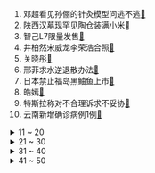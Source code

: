 1. 邓超看见孙俪的针灸模型问逃不逃[:link:](https://s.weibo.com/weibo?q=%23邓超看见孙俪的针灸模型问逃不逃%23&Refer=top)
2. 陕西汉墓现罕见陶仓装满小米[:link:](https://s.weibo.com/weibo?q=%23陕西汉墓现罕见陶仓装满小米%23&Refer=top)
3. 智己L7限量发售[:link:](https://s.weibo.com/weibo?q=%23智己L7限量发售%23&Refer=top)
4. 井柏然宋威龙李荣浩合照[:link:](https://s.weibo.com/weibo?q=%23井柏然宋威龙李荣浩合照%23&Refer=top)
5. 关晓彤[:link:](https://s.weibo.com/weibo?q=%23关晓彤%23&Refer=top)
6. 邢菲求水逆退散办法[:link:](https://s.weibo.com/weibo?q=%23邢菲求水逆退散办法%23&Refer=top)
7. 日本禁止福岛黑鲉鱼上市[:link:](https://s.weibo.com/weibo?q=%23日本禁止福岛黑鲉鱼上市%23&Refer=top)
8. 皓嫣[:link:](https://s.weibo.com/weibo?q=%23皓嫣%23&Refer=top)
9. 特斯拉称对不合理诉求不妥协[:link:](https://s.weibo.com/weibo?q=%23特斯拉称对不合理诉求不妥协%23&Refer=top)
10. 云南新增确诊病例1例[:link:](https://s.weibo.com/weibo?q=%23云南新增确诊病例1例%23&Refer=top)
<details>
<summary>11 ~ 20</summary>

11. 菲律宾男团颜值[:link:](https://s.weibo.com/weibo?q=%23菲律宾男团颜值%23&Refer=top)
12. 吴磊 这不行这不守男德[:link:](https://s.weibo.com/weibo?q=%23吴磊%20这不行这不守男德%23&Refer=top)
13. 董子健 遇到四川火锅尊严可以不要[:link:](https://s.weibo.com/weibo?q=%23董子健%20遇到四川火锅尊严可以不要%23&Refer=top)
14. 上海车展爬上车顶女子被行拘[:link:](https://s.weibo.com/weibo?q=%23上海车展爬上车顶女子被行拘%23&Refer=top)
15. 山东随迁子女高考享均等入学机会[:link:](https://s.weibo.com/weibo?q=%23山东随迁子女高考享均等入学机会%23&Refer=top)
16. 2020年是有记录以来三个最暖年份之一[:link:](https://s.weibo.com/weibo?q=%232020年是有记录以来三个最暖年份之一%23&Refer=top)
17. 山河令制片人选角要求必须未婚[:link:](https://s.weibo.com/weibo?q=%23山河令制片人选角要求必须未婚%23&Refer=top)
18. 邓超陈赫为鹿晗庆生[:link:](https://s.weibo.com/weibo?q=%23邓超陈赫为鹿晗庆生%23&Refer=top)
19. 快递员一天500元出租工号给诈骗团伙[:link:](https://s.weibo.com/weibo?q=%23快递员一天500元出租工号给诈骗团伙%23&Refer=top)
20. 杨鸣工作室律师声明[:link:](https://s.weibo.com/weibo?q=%23杨鸣工作室律师声明%23&Refer=top)
</details>
<details>
<summary>21 ~ 30</summary>

21. 一分钟剪出独居爷爷一天[:link:](https://s.weibo.com/weibo?q=%23一分钟剪出独居爷爷一天%23&Refer=top)
22. 谷雨[:link:](https://s.weibo.com/weibo?q=%23谷雨%23&Refer=top)
23. 妻子遭调戏丈夫出面阻止被持刀追砍[:link:](https://s.weibo.com/weibo?q=%23妻子遭调戏丈夫出面阻止被持刀追砍%23&Refer=top)
24. 长得好看在职场算优势吗[:link:](https://s.weibo.com/weibo?q=%23长得好看在职场算优势吗%23&Refer=top)
25. 5年4次起诉离婚女子丈夫扬言报复被拘[:link:](https://s.weibo.com/weibo?q=%235年4次起诉离婚女子丈夫扬言报复被拘%23&Refer=top)
26. 刘昊然 好几个音乐节目找我当导师[:link:](https://s.weibo.com/weibo?q=%23刘昊然%20好几个音乐节目找我当导师%23&Refer=top)
27. 鹿晗空降超话翻牌粉丝[:link:](https://s.weibo.com/weibo?q=%23鹿晗空降超话翻牌粉丝%23&Refer=top)
28. 成都飞机声音[:link:](https://s.weibo.com/weibo?q=%23成都飞机声音%23&Refer=top)
29. 狗狗币值得长期持有吗[:link:](https://s.weibo.com/weibo?q=%23狗狗币值得长期持有吗%23&Refer=top)
30. 一季度北京居民人均可支配收入19585元[:link:](https://s.weibo.com/weibo?q=%23一季度北京居民人均可支配收入19585元%23&Refer=top)
</details>
<details>
<summary>31 ~ 40</summary>

31. 李易峰聊上中学打架[:link:](https://s.weibo.com/weibo?q=%23李易峰聊上中学打架%23&Refer=top)
32. 江苏油田发现6000万岁鱼化石[:link:](https://s.weibo.com/weibo?q=%23江苏油田发现6000万岁鱼化石%23&Refer=top)
33. 如何通俗解释内卷[:link:](https://s.weibo.com/weibo?q=%23如何通俗解释内卷%23&Refer=top)
34. 白敬亭吴倩倪大红新剧定档[:link:](https://s.weibo.com/weibo?q=%23白敬亭吴倩倪大红新剧定档%23&Refer=top)
35. 美律师与白俄将军密谋军事政变录音[:link:](https://s.weibo.com/weibo?q=%23美律师与白俄将军密谋军事政变录音%23&Refer=top)
36. 印度日增新冠确诊27万例[:link:](https://s.weibo.com/weibo?q=%23印度日增新冠确诊27万例%23&Refer=top)
37. 张子枫晒怼脸自拍[:link:](https://s.weibo.com/weibo?q=%23张子枫晒怼脸自拍%23&Refer=top)
38. 金靖让韩美娟推刘宇微信[:link:](https://s.weibo.com/weibo?q=%23金靖让韩美娟推刘宇微信%23&Refer=top)
39. 打捞员救出溺亡女子发现竟是亲人[:link:](https://s.weibo.com/weibo?q=%23打捞员救出溺亡女子发现竟是亲人%23&Refer=top)
40. 搭讪遭拒刺死女生男子维持死刑[:link:](https://s.weibo.com/weibo?q=%23搭讪遭拒刺死女生男子维持死刑%23&Refer=top)
</details>
<details>
<summary>41 ~ 50</summary>

41. 旅日高龄大熊猫或因病无法回国[:link:](https://s.weibo.com/weibo?q=%23旅日高龄大熊猫或因病无法回国%23&Refer=top)
42. 印度两个新冠病人共用一张病床[:link:](https://s.weibo.com/weibo?q=%23印度两个新冠病人共用一张病床%23&Refer=top)
43. 外国人在华亲历疫苗接种[:link:](https://s.weibo.com/weibo?q=%23外国人在华亲历疫苗接种%23&Refer=top)
44. 日本考虑韩国参与监督核污染水排海[:link:](https://s.weibo.com/weibo?q=%23日本考虑韩国参与监督核污染水排海%23&Refer=top)
45. 英雄联盟闪退[:link:](https://s.weibo.com/weibo?q=%23英雄联盟闪退%23&Refer=top)
46. 卫健委调查医生反映肿瘤治疗黑幕[:link:](https://s.weibo.com/weibo?q=%23卫健委调查医生反映肿瘤治疗黑幕%23&Refer=top)
47. 原来老师也有逃课的想法[:link:](https://s.weibo.com/weibo?q=%23原来老师也有逃课的想法%23&Refer=top)
48. 穆里尼奥下课[:link:](https://s.weibo.com/weibo?q=%23穆里尼奥下课%23&Refer=top)
49. 蒋欣哭戏感染力[:link:](https://s.weibo.com/weibo?q=%23蒋欣哭戏感染力%23&Refer=top)
50. 浙江男篮晋级四强[:link:](https://s.weibo.com/weibo?q=%23浙江男篮晋级四强%23&Refer=top)
</details>